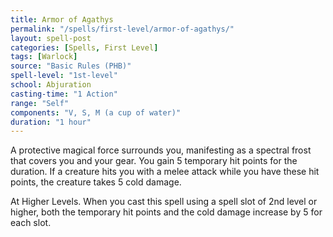 ```yaml
---
title: Armor of Agathys
permalink: "/spells/first-level/armor-of-agathys/"
layout: spell-post
categories: [Spells, First Level]
tags: [Warlock]
source: "Basic Rules (PHB)"
spell-level: "1st-level"
school: Abjuration
casting-time: "1 Action"
range: "Self"
components: "V, S, M (a cup of water)"
duration: "1 hour"
---
```


A protective magical force surrounds you, manifesting as a spectral frost that covers you and your gear. You gain 5 temporary hit points for the duration. If a creature hits you with a melee attack while you have these hit points, the creature takes 5 cold damage.

At Higher Levels. When you cast this spell using a spell slot of 2nd level or higher, both the temporary hit points and the cold damage increase by 5 for each slot.
